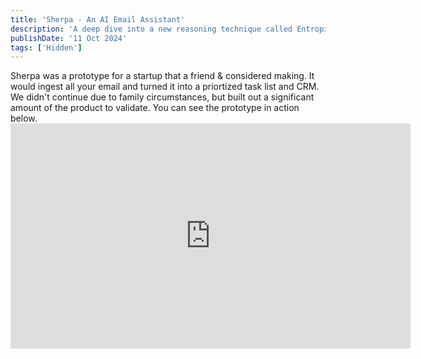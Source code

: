 ```yaml
---
title: 'Sherpa - An AI Email Assistant'
description: 'A deep dive into a new reasoning technique called Entropix.'
publishDate: '11 Oct 2024'
tags: ['Hidden']
---
```


<div className="px-4 py-2 bg-amber-100/50">
Sherpa was a prototype for a startup that a friend & considered making. It would ingest all your email and turned it into a priortized task list and CRM.

<br/>
We didn't continue due to family circumstances, but built out a significant amount of the product to validate. You can see the prototype in action below.
</div>

<iframe className="mt-4" src="https://www.loom.com/embed/1ccd2de6197540f78cd5a395caa6a6e9?sid=f40cc5e0-29bc-40a4-8ccf-1b151a21d95f&t=40s" frameborder="0" webkitallowfullscreen mozallowfullscreen allowfullscreen style="width: 640px; height: 360px;"></iframe>
